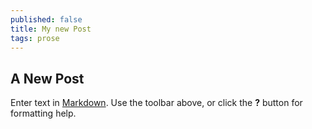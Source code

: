 ```yaml
---
published: false
title: My new Post
tags: prose
---
```

## A New Post

Enter text in [Markdown](http://daringfireball.net/projects/markdown/). Use the toolbar above, or click the **?** button for formatting help.
